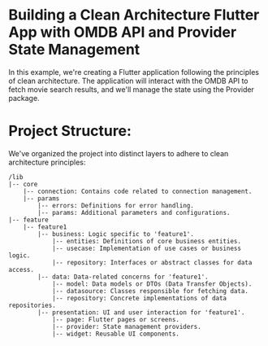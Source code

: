 # Building a Clean Architecture Flutter App with OMDB API and Provider State Management

In this example, we're creating a Flutter application following the principles of clean architecture. The application will interact with the OMDB API to fetch movie search results, and we'll manage the state using the Provider package.

# Project Structure:
We've organized the project into distinct layers to adhere to clean architecture principles:

```
/lib
|-- core
    |-- connection: Contains code related to connection management.
    |-- params
        |-- errors: Definitions for error handling.
        |-- params: Additional parameters and configurations.
|-- feature
    |-- feature1
        |-- business: Logic specific to 'feature1'.
            |-- entities: Definitions of core business entities.
            |-- usecase: Implementation of use cases or business logic.
            |-- repository: Interfaces or abstract classes for data access.
        |-- data: Data-related concerns for 'feature1'.
            |-- model: Data models or DTOs (Data Transfer Objects).
            |-- datasource: Classes responsible for fetching data.
            |-- repository: Concrete implementations of data repositories.
        |-- presentation: UI and user interaction for 'feature1'.
            |-- page: Flutter pages or screens.
            |-- provider: State management providers.
            |-- widget: Reusable UI components.


```
